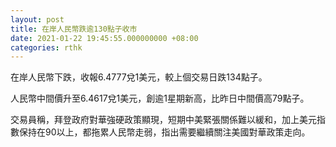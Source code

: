 ```yaml
---
layout: post
title: 在岸人民幣跌逾130點子收市
date: 2021-01-22 19:45:55.000000000 +08:00
categories: rthk
---
```


在岸人民幣下跌，收報6.4777兌1美元，較上個交易日跌134點子。

人民幣中間價升至6.4617兌1美元，創逾1星期新高，比昨日中間價高79點子。

交易員稱，拜登政府對華強硬政策顯現，短期中美緊張關係難以緩和，加上美元指數保持在90以上，都拖累人民幣走弱，指出需要繼續關注美國對華政策走向。
